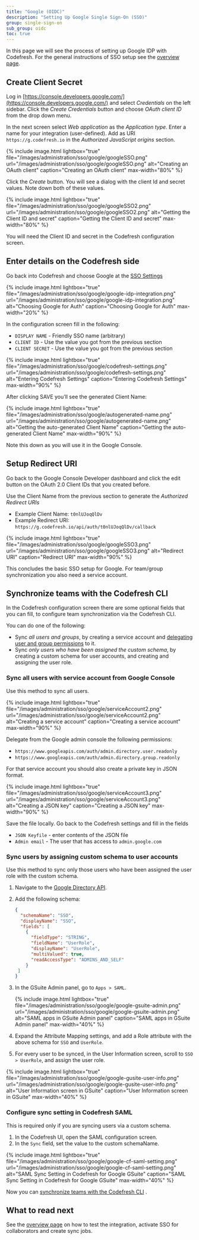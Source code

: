 ```yaml
---
title: "Google (OIDC)"
description: "Setting Up Google Single Sign-On (SSO)"
group: single-sign-on
sub_group: oidc
toc: true
---
```


In this page we will see the process of setting up Google IDP with Codefresh. For the general instructions of SSO setup
see the [overview page]({{site.baseurl}}/docs/single-sign-on/oidc/).

## Create Client Secret

Log in [https://console.developers.google.com/](https://console.developers.google.com/) and select *Credentials* on the left sidebar. Click the *Create Credentials* button and choose *OAuth client ID* from the drop down menu.

In the next screen select *Web application* as the *Application type*. Enter a name for your integration (user-defined). Add as URI `https://g.codefresh.io` in the *Authorized JavaScript origins* section.

{% include image.html
lightbox="true"
file="/images/administration/sso/google/googleSSO.png"
url="/images/administration/sso/google/googleSSO.png"
alt="Creating an OAuth client"
caption="Creating an OAuth client"
max-width="80%"
%}

Click the *Create* button. You will see a dialog with the client Id and secret values. Note down both of these values.

{% include image.html
lightbox="true"
file="/images/administration/sso/google/googleSSO2.png"
url="/images/administration/sso/google/googleSSO2.png"
alt="Getting the Client ID and secret"
caption="Getting the Client ID and secret"
max-width="80%"
%}

You will need the Client ID and secret in the Codefresh configuration screen.

## Enter details on the Codefresh side

Go back into Codefresh and choose Google at the [SSO Settings](https://g.codefresh.io/account-admin/sso)

{% include image.html
lightbox="true"
file="/images/administration/sso/google/google-idp-integration.png"
url="/images/administration/sso/google/google-idp-integration.png"
alt="Choosing Google for Auth"
caption="Choosing Google for Auth"
max-width="20%"
%}

In the configuration screen fill in the following:

* `DISPLAY NAME` - Friendly SSO name (arbitrary)
* `CLIENT ID` - Use the value you got from the previous section
* `CLIENT SECRET` - Use the value you got from the previous section

{% include image.html
lightbox="true"
file="/images/administration/sso/google/codefresh-settings.png"
url="/images/administration/sso/google/codefresh-settings.png"
alt="Entering Codefresh Settings"
caption="Entering Codefresh Settings"
max-width="90%"
%}

After clicking SAVE you’ll see the generated Client Name:

{% include image.html
lightbox="true"
file="/images/administration/sso/google/autogenerated-name.png"
url="/images/administration/sso/google/autogenerated-name.png"
alt="Getting the auto-generated Client Name"
caption="Getting the auto-generated Client Name"
max-width="90%"
%}

Note this down as you will use it in the Google Console.

## Setup Redirect URI

Go back to the Google Console Developer dashboard and click the edit button on the OAuth 2.0 Client IDs that you created before.

Use the Client Name from the previous section to generate the *Authorized Redirect URIs*

* Example Client Name: `t0nlUJoqQlDv`
* Example Redirect URI: `https://g.codefresh.io/api/auth/t0nlUJoqQlDv/callback`

{% include image.html
lightbox="true"
file="/images/administration/sso/google/googleSSO3.png"
url="/images/administration/sso/google/googleSSO3.png"
alt="Redirect URI"
caption="Redirect URI"
max-width="90%"
%}

This concludes the basic SSO setup for Google. For team/group synchronization you also need a service account.

## Synchronize teams with the Codefresh CLI

In the Codefresh configuration screen there are some optional fields that you can fill, to configure team synchronization via the Codefresh CLI.  

You can do one of the following:  

* Sync *all users and groups*, by creating a service account and [delegating user and group permissions](https://developers.google.com/admin-sdk/directory/v1/guides/delegation) to it.
* Sync *only users who have been assigned the custom schema*, by creating a custom schema for user accounts, and creating and assigning the user role.

### Sync all users with service account from Google Console

Use this method to sync all users.

{% include image.html
lightbox="true"
file="/images/administration/sso/google/serviceAccount2.png"
url="/images/administration/sso/google/serviceAccount2.png"
alt="Creating a service account"
caption="Creating a service account"
max-width="90%"
%}

Delegate from the Google admin console the following permissions:

* `https://www.googleapis.com/auth/admin.directory.user.readonly`
* `https://www.googleapis.com/auth/admin.directory.group.readonly`

For that service account you should also create a private key in JSON format.

{% include image.html
lightbox="true"
file="/images/administration/sso/google/serviceAccount3.png"
url="/images/administration/sso/google/serviceAccount3.png"
alt="Creating a JSON key"
caption="Creating a JSON key"
max-width="90%"
%}

Save the file locally. Go back to the Codefresh settings and fill in the fields

* `JSON Keyfile` - enter contents of the JSON file
* `Admin email` -  The user that has access to `admin.google.com`

### Sync users by assigning custom schema to user accounts

Use this method to sync only those users who have been assigned the user role with the custom schema.

1. Navigate to the [Google Directory API](https://developers.google.com/admin-sdk/directory/v1/reference/schemas/insert?authuser=1).
1. Add the following schema:

    ```json
    {  
      "schemaName": "SSO",  
      "displayName": "SSO",  
      "fields": [  
        {  
          "fieldType": "STRING",  
          "fieldName": "UserRole",  
          "displayName": "UserRole",  
          "multiValued": true,  
          "readAccessType": "ADMINS_AND_SELF"  
        }  
     ]
    }
    ```

1. In the GSuite Admin panel, go to `Apps > SAML`.

    {% include image.html
    lightbox="true"
    file="/images/administration/sso/google/google-gsuite-admin.png"
    url="/images/administration/sso/google/google-gsuite-admin.png"
    alt="SAML apps in GSuite Admin panel"
    caption="SAML apps in GSuite Admin panel"
    max-width="40%"
    %}

1. Expand the Attribute Mapping settings, and add a Role attribute with the above schema for `SSO` and `UserRole`.
1. For every user to be synced, in the User Information screen, scroll to `SSO > UserRole`, and assign the user role.

  {% include image.html
lightbox="true"
file="/images/administration/sso/google/google-gusite-user-info.png"
url="/images/administration/sso/google/google-gusite-user-info.png"
alt="User Information screen in GSuite"
caption="User Information screen in GSuite"
max-width="40%"
%}

### Configure sync setting in Codefresh SAML

This is required only if you are syncing users via a custom schema.

1. In the Codefresh UI, open the SAML configuration screen.
1. In the `Sync` field, set the value to the custom schemaName.

{% include image.html
lightbox="true"
file="/images/administration/sso/google/google-cf-saml-setting.png"
url="/images/administration/sso/google/google-cf-saml-setting.png"
alt="SAML Sync Setting in Codefresh for Google GSuite"
caption="SAML Sync Setting in Codefresh for Google GSuite"
max-width="40%"
%}

Now you can [synchronize teams with the Codefresh CLI]({{site.baseurl}}/docs/single-sign-on/oidc/#syncing-of-teams-after-initial-sso-setup) .

## What to read next

See the [overview page]({{site.baseurl}}/docs/single-sign-on/oidc/#testing-your-identity-provider) on how to test the integration, activate SSO for collaborators and create sync jobs.
